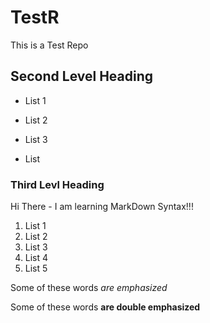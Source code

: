 # TestR
This is a Test Repo
## Second Level Heading
* List 1
+ List 2
* List 3
- List 

### Third Levl Heading
Hi There - I am learning MarkDown Syntax!!!

1. List 1
2. List 2
3. List 3
4. List 4
5. List 5

Some of these words *are emphasized*

Some of these words **are double emphasized**
